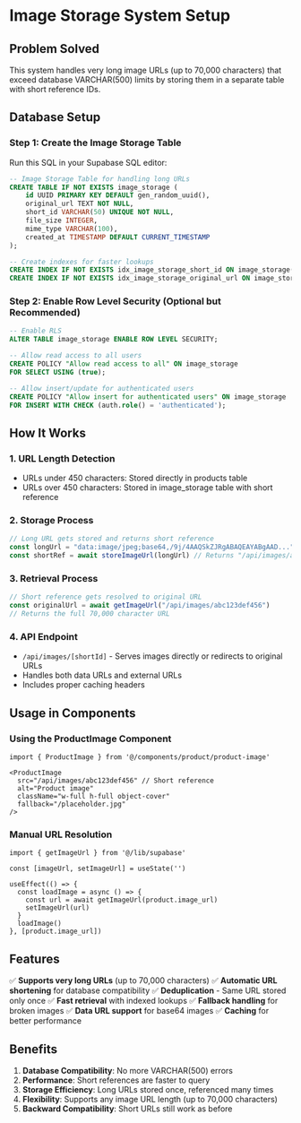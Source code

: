 # Image Storage System Setup

## Problem Solved
This system handles very long image URLs (up to 70,000 characters) that exceed database VARCHAR(500) limits by storing them in a separate table with short reference IDs.

## Database Setup

### Step 1: Create the Image Storage Table
Run this SQL in your Supabase SQL editor:

```sql
-- Image Storage Table for handling long URLs
CREATE TABLE IF NOT EXISTS image_storage (
    id UUID PRIMARY KEY DEFAULT gen_random_uuid(),
    original_url TEXT NOT NULL,
    short_id VARCHAR(50) UNIQUE NOT NULL,
    file_size INTEGER,
    mime_type VARCHAR(100),
    created_at TIMESTAMP DEFAULT CURRENT_TIMESTAMP
);

-- Create indexes for faster lookups
CREATE INDEX IF NOT EXISTS idx_image_storage_short_id ON image_storage(short_id);
CREATE INDEX IF NOT EXISTS idx_image_storage_original_url ON image_storage(original_url);
```

### Step 2: Enable Row Level Security (Optional but Recommended)
```sql
-- Enable RLS
ALTER TABLE image_storage ENABLE ROW LEVEL SECURITY;

-- Allow read access to all users
CREATE POLICY "Allow read access to all" ON image_storage
FOR SELECT USING (true);

-- Allow insert/update for authenticated users
CREATE POLICY "Allow insert for authenticated users" ON image_storage
FOR INSERT WITH CHECK (auth.role() = 'authenticated');
```

## How It Works

### 1. **URL Length Detection**
- URLs under 450 characters: Stored directly in products table
- URLs over 450 characters: Stored in image_storage table with short reference

### 2. **Storage Process**
```typescript
// Long URL gets stored and returns short reference
const longUrl = "data:image/jpeg;base64,/9j/4AAQSkZJRgABAQEAYABgAAD..." // 70,000 chars
const shortRef = await storeImageUrl(longUrl) // Returns "/api/images/abc123def456"
```

### 3. **Retrieval Process**
```typescript
// Short reference gets resolved to original URL
const originalUrl = await getImageUrl("/api/images/abc123def456")
// Returns the full 70,000 character URL
```

### 4. **API Endpoint**
- `/api/images/[shortId]` - Serves images directly or redirects to original URLs
- Handles both data URLs and external URLs
- Includes proper caching headers

## Usage in Components

### Using the ProductImage Component
```tsx
import { ProductImage } from '@/components/product/product-image'

<ProductImage 
  src="/api/images/abc123def456" // Short reference
  alt="Product image"
  className="w-full h-full object-cover"
  fallback="/placeholder.jpg"
/>
```

### Manual URL Resolution
```tsx
import { getImageUrl } from '@/lib/supabase'

const [imageUrl, setImageUrl] = useState('')

useEffect(() => {
  const loadImage = async () => {
    const url = await getImageUrl(product.image_url)
    setImageUrl(url)
  }
  loadImage()
}, [product.image_url])
```

## Features

✅ **Supports very long URLs** (up to 70,000 characters)
✅ **Automatic URL shortening** for database compatibility
✅ **Deduplication** - Same URL stored only once
✅ **Fast retrieval** with indexed lookups
✅ **Fallback handling** for broken images
✅ **Data URL support** for base64 images
✅ **Caching** for better performance

## Benefits

1. **Database Compatibility**: No more VARCHAR(500) errors
2. **Performance**: Short references are faster to query
3. **Storage Efficiency**: Long URLs stored once, referenced many times
4. **Flexibility**: Supports any image URL length (up to 70,000 characters)
5. **Backward Compatibility**: Short URLs still work as before